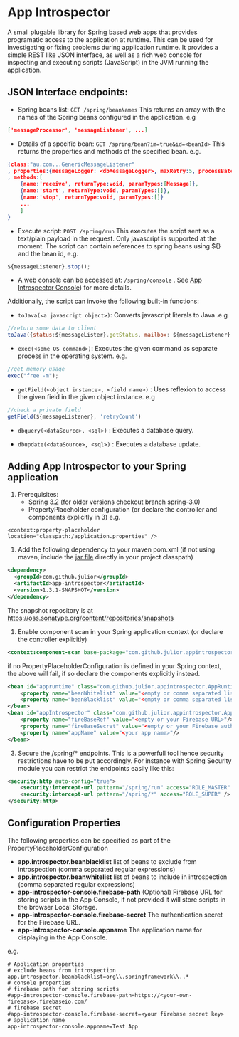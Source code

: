App Introspector
================

A small plugable library for Spring based web apps that provides programatic access to the application at runtime. This can be used for investigating or fixing problems during application runtime. It provides a simple REST like JSON interface, as well as a rich web console for inspecting and executing scripts (JavaScript) in the JVM running the application.


JSON Interface endpoints:
--------------------------

* Spring beans list: `GET /spring/beanNames`
This returns an array with the names of the Spring beans configured in the application. e.g
```json
['messageProcessor', 'messageListener', ...]
```

* Details of a specific bean: `GET /spring/bean?im=true&id=<beanId>`
This returns the properties and methods of the specified bean. e.g.
```json
{class:"au.com...GenericMessageListener"
, properties:{messageLogger: <dbMessageLogger>, maxRetry:5, processBatchSize:2}
, methods:[
	{name:'receive', returnType:void, paramTypes:[Message]},
	{name:'start', returnType:void, paramTypes:[]},
	{name:'stop', returnType:void, paramTypes:[]}
	...
	]
}
```

* Execute script: `POST /spring/run`
This executes the script sent as a text/plain payload in the request. Only javascript is supported at the moment. The script can contain references to spring beans using ${} and the bean id, e.g.
```javascript
${messageListener}.stop();
```

* A web console can be accessed at: `/spring/console` . See [App Introspector Console](https://github.com/julior/app-introspector/wiki/app-introspector-Console)) for more details.

Additionally, the script can invoke the following built-in functions:	 

 * `toJava(<a javascript object>)`: Converts javascript literals to Java .e.g
```javascript
//return some data to client
toJava({status:${messageLister}.getStatus, mailbox: ${messageListener}.getMailboxSize()});
```

 * `exec(<some OS command>)`: Executes the given command as separate process in the operating system. e.g.
```javascript
//get memory usage
exec("free -m");
```		

 * `getField(<object instance>, <field name>)` : Uses reflexion to access the given field in the given object instance. e.g
```javascript
//check a private field
getField(${messageListener}, 'retryCount')
```

 * `dbquery(<dataSource>, <sql>)` : Executes a database query.

 * `dbupdate(<dataSource>, <sql>)` : Executes a database update.



Adding App Introspector to your Spring application
--------------------------
1. Prerequisites:
	+ Spring 3.2 (for older versions checkout branch spring-3.0)
	+ PropertyPlaceholder configuration (or declare the controller and components explicitly in 3) e.g.
```
<context:property-placeholder location="classpath:/application.properties" />
```
1. Add the following dependency to your maven pom.xml (if not using maven, include the [jar file](https://oss.sonatype.org/content/repositories/snapshots/com/github/julior/app-introspector) directly in your project classpath)
```xml
<dependency>
  <groupId>com.github.julior</groupId>
  <artifactId>app-introspector</artifactId>
  <version>1.3.1-SNAPSHOT</version>
</dependency>	
```
The snapshot repository is at https://oss.sonatype.org/content/repositories/snapshots

1. Enable component scan in your Spring application context (or declare the controller explicitly)
```xml
<context:component-scan base-package="com.github.julior.appintrospector" />
```
if no PropertyPlaceholderConfiguration is defined in your Spring context, the above will fail, if so declare the components explicitly instead.
```xml
<bean id="appruntime" class="com.github.julior.appintrospector.AppRuntime">
	<property name="beanWhitelist" value="<empty or comma separated list of bean names to include>"/>
	<property name="beanBlacklist" value="<empty or comma separated list of bean names to exclude>"/>
</bean>
<bean id="appIntrospector" class="com.github.julior.appintrospector.AppIntrospector">
	<property name="fireBaseRef" value="<empty or your Firebase URL>"/>
	<property name="fireBaseSecret" value="<empty or your Firebase auth secret>"/>
	<property name="appName" value="<your app name>"/>
</bean>
```

3. Secure the /spring/* endpoints. This is a powerfull tool hence security restrictions have to be put accordingly. For instance with Spring Security module you can restrict the endpoints easily like this:
```xml
<security:http auto-config="true">
    <security:intercept-url pattern="/spring/run" access="ROLE_MASTER" />
    <security:intercept-url pattern="/spring/*" access="ROLE_SUPER" />
</security:http>
```

Configuration Properties
-----------------------------------------
The following properties can be specified as part of the PropertyPlaceholderConfiguration
* <b>app.introspector.beanblacklist</b> list of beans to exclude from introspection (comma separated regular expressions)
* <b>app.introspector.beanwhitelist</b> list of beans to include in introspection (comma separated regular expressions)
* <b>app-introspector-console.firebase-path</b> (Optional) Firebase URL for storing scripts in the App Console, if not provided it will store scripts in the browser Local Storage.
* <b>app-introspector-console.firebase-secret</b> The authentication secret for the Firebase URL.
* <b>app-introspector-console.appname</b> The application name for displaying in the App Console.

e.g.

```
# Application properties
# exclude beans from introspection
app.introspector.beanblacklist=org\\.springframework\\..*
# console properties
# firebase path for storing scripts
#app-introspector-console.firebase-path=https://<your-own-firebase>.firebaseio.com/
# firebase secret
#app-introspector-console.firebase-secret=<your firebase secret key>
# application name
app-introspector-console.appname=Test App
```



